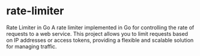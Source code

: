 # rate-limiter
Rate Limiter in Go  A rate limiter implemented in Go for controlling the rate of requests to a web service. This project allows you to limit requests based on IP addresses or access tokens, providing a flexible and scalable solution for managing traffic.
